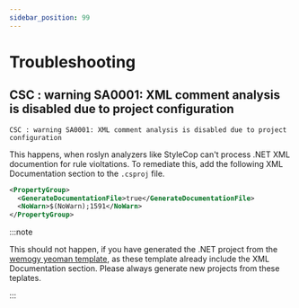```yaml
---
sidebar_position: 99
---
```


# Troubleshooting

## CSC : warning SA0001: XML comment analysis is disabled due to project configuration

```
CSC : warning SA0001: XML comment analysis is disabled due to project configuration
```

This happens, when roslyn analyzers like StyleCop can't process .NET XML documention for rule violtations. To remediate this, add the following XML Documentation section to the `.csproj` file.

```xml
<PropertyGroup>
  <GenerateDocumentationFile>true</GenerateDocumentationFile>
  <NoWarn>$(NoWarn);1591</NoWarn>
</PropertyGroup>
```

:::note

This should not happen, if you have generated the .NET project from the [wemogy yeoman template](https://github.com/wemogy/generator-wemogy), as these template already include the XML Documentation section. Please always generate new projects from these teplates.

:::
